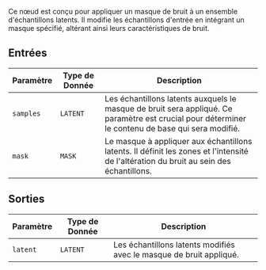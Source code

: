 
Ce nœud est conçu pour appliquer un masque de bruit à un ensemble d'échantillons latents. Il modifie les échantillons d'entrée en intégrant un masque spécifié, altérant ainsi leurs caractéristiques de bruit.

## Entrées

| Paramètre | Type de Donnée | Description |
|-----------|-------------|-------------|
| `samples` | `LATENT`    | Les échantillons latents auxquels le masque de bruit sera appliqué. Ce paramètre est crucial pour déterminer le contenu de base qui sera modifié. |
| `mask`    | `MASK`      | Le masque à appliquer aux échantillons latents. Il définit les zones et l'intensité de l'altération du bruit au sein des échantillons. |

## Sorties

| Paramètre | Type de Donnée | Description |
|-----------|-------------|-------------|
| `latent`  | `LATENT`    | Les échantillons latents modifiés avec le masque de bruit appliqué. |

